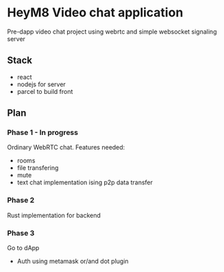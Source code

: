 # HeyM8 Video chat application
Pre-dapp video chat project using webrtc 
and simple websocket signaling server

## Stack
- react
- nodejs for server
- parcel to build front

## Plan
### Phase 1 - In progress
Ordinary WebRTC chat. Features needed:
- rooms
- file transfering
- mute 
- text chat implementation ising p2p data transfer

### Phase 2 
 Rust implementation for backend

### Phase 3 
 Go to dApp
- Auth using metamask or/and dot plugin
